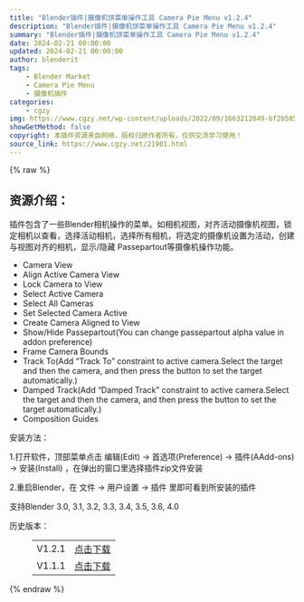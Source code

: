 ```yaml
---
title: "Blender插件|摄像机饼菜单操作工具 Camera Pie Menu v1.2.4"
description: "Blender插件|摄像机饼菜单操作工具 Camera Pie Menu v1.2.4"
summary: "Blender插件|摄像机饼菜单操作工具 Camera Pie Menu v1.2.4"
date: 2024-02-21 00:00:00
updated: 2024-02-21 00:00:00
author: blenderit
tags: 
    - Blender Market
    - Camera Pie Menu
    - 摄像机插件
categories:
    - cgzy
img: https://www.cgzy.net/wp-content/uploads/2022/09/1663212049-bf2b585aaeb7a04.jpg
showGetMethod: false
copyright: 本插件资源来自网络，版权归原作者所有，仅供交流学习使用！
source_link: https://www.cgzy.net/21901.html
---
```


{% raw %}
<div class="wp-block-pandastudio-title"><div class="title_style_01"><h2 id="h2-0">资源介绍：</h2></div></div><p class="is-style-text-indent-2em">插件包含了一些Blender相机操作的菜单。如相机视图，对齐活动摄像机视图，锁定相机以查看，选择活动相机，选择所有相机，将选定的摄像机设置为活动，创建与视图对齐的相机，显示/隐藏 Passepartout等摄像机操作功能。</p><ul>
<li>Camera View</li>



<li>Align Active Camera View</li>



<li>Lock Camera to View</li>



<li>Select Active Camera</li>



<li>Select All Cameras</li>



<li>Set Selected Camera Active</li>



<li>Create Camera Aligned to View</li>



<li>Show/Hide Passepartout(You can change passepartout alpha value in addon preference)</li>



<li>Frame Camera Bounds</li>



<li>Track To(Add “Track To” constraint to active camera.Select the target and then the camera, and then press the button to set the target automatically.)</li>



<li>Damped Track(Add “Damped Track” constraint to active camera.Select the target and then the camera, and then press the button to set the target automatically.)</li>



<li>Composition Guides</li>
</ul><div class="wp-block-pandastudio-title"><div class="title_style_01"><p>安装方法：</p></div></div><p>1.打开软件，顶部菜单点击 编辑(Edit) → 首选项(Preference) → 插件(AAdd-ons) → 安装(Install) ，在弹出的窗口里选择插件zip文件安装</p><p>2.重启Blender，在 文件 → 用户设置 → 插件 里即可看到所安装的插件</p><div class="wp-block-pandastudio-tips"><div class="tip success "><p>支持Blender 3.0, 3.1, 3.2, 3.3, 3.4, 3.5, 3.6, 4.0</p>
</div></div><div class="wp-block-pandastudio-title"><div class="title_style_01"><p>历史版本：</p></div></div><figure class="wp-block-table has-medium-font-size"><table><tbody><tr><td>V1.2.1</td><td><a href="https://www.cgzy.net/go?_=29484da4c2aHR0cHM6Ly9wYW4uYmFpZHUuY29tL3MvMV93ZjZSbEJTa2VsQ1pYTElsTjlSZHc%2FcHdkPXY3b3Y%3D" target="_blank">点击下载</a></td></tr><tr><td>V1.1.1</td><td><a href="https://www.cgzy.net/go?_=583f2d526caHR0cHM6Ly9wYW4uYmFpZHUuY29tL3MvMVJTMVNUR09VYmtOalY3c1ZLdzVWeGc%2FcHdkPTZ4dmo%3D" target="_blank" rel="noreferrer noopener">点击下载</a></td></tr></tbody></table></figure>
<div style="display: none">cgzy</div>
{% endraw %}